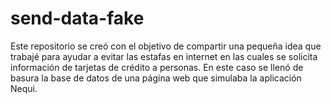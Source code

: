 # send-data-fake
Este repositorio se creó con el objetivo de compartir una pequeña idea que trabajé para ayudar a evitar las estafas en internet en las cuales se solicita información de tarjetas de crédito a personas. En este caso se llenó de basura la base de datos de una página web que simulaba la aplicación Nequi.
